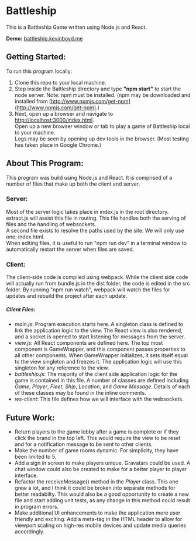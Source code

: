 # Battleship
This is a Battleship Game written using Node.js and React.


**Demo:** [battleship.kevinboyd.me](http://battleship.kevinboyd.me)


## Getting Started:
To run this program locally:
1. Clone this repo to your local machine. 
2. Step inside the Battleship directory and type **"npm start"** to start the node server.  Note: npm must be installed.
  (npm may be downloaded and installed from [http://www.npmjs.com/get-npm](http://www.npmjs.com/get-npm).)  
3. Next, open up a browser and navigate to [http://localhost:3000/index.html](http://localhost:3000/index.html).  
Open up a new browser window or tab to play a game of Battleship local to your machine.  
Logs may be seen by opening up dev tools in the browser.  (Most testing has taken place in Google Chrome.)
  
## About This Program:
This program was build using Node.js and React.  It is comprised of a number of files that make up both the client and server.

### Server:
Most of the server logic takes place in index.js in the root directory.  extract.js will assist this file in routing.
This file handles both the serving of files and the handling of websockets.  
A second file exists to resolve the paths used by the site.  We will only use one: index.html.  
When editing files, it is useful to run "npm run dev" in a terminal window to automatically restart the server when files are saved.

### Client:
The client-side code is compiled using webpack.  While the client side code will actually run from bundle.js in the dist folder,
the code is edited in the src folder.  By running "npm run watch", webpack will watch the files for updates and rebuild the project after each update.

##### Client Files:
* *main.js*: Program execution starts here.  A singleton class is defined to link the application logic to the view. The React view is also rendered, and a socket is opened to start listening for messages from the server.
* *view.js*: All React components are defined here.  The top most component is GameWrapper, and this component passes properties to all other components.  When GameWrapper initializes, it sets itself equal to the view singleton and freezes it.  The application logic will use this singleton for any reference to the view.
* *battleship.js*: The majority of the client side application logic for the game is contained in this file.  A number of classes are defined including *Game*, *Player*, *Fleet*, *Ship*, *Location*, and *Game Message*.  Details of each of these classes may be found in the inline comments.
* *ws-client*: This file defines how we will interface with the websockets.

## Future Work:
* Return players to the game lobby after a game is complete or if they click the brand in the top left.
  This would require the view to be reset and for a notification message to be sent to other clients.
* Make the number of game rooms dynamic.  For simplicity, they have been limited to 5.
* Add a sign in screen to make players unique.  Gravatars could be used.  A chat window could also be created to make for a better player to player interface.
* Refactor the receiveMessage() method in the *Player* class.  This one grew a lot, and I think it could be broken into separate methods for better readabilty.  This would also be a good opportunity to create a new file and start adding unit tests, as any change in this method could result in program errors.
* Make additional UI enhancements to make the application more user friendly and exciting.  Add a meta-tag in the HTML header to allow for viewport scaling on high-res mobile devices and update media queries accordingly.
